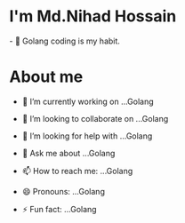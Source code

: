 
<!DOCTYPE html>
<html lang="en">
<head>
    <meta charset="UTF-8">
    <meta name="viewport" content="width=device-width, initial-scale=1.0">
</head>
<body>
    <h1>I'm Md.Nihad Hossain</h1>
    - 🌱 Golang coding is my habit.
    <h1>About me</h1>
  
    
- 🔭 I’m currently working on ...Golang

- 👯 I’m looking to collaborate on ...Golang
- 🤔 I’m looking for help with ...Golang
- 💬 Ask me about ...Golang
- 📫 How to reach me: ...Golang
- 😄 Pronouns: ...Golang
- ⚡ Fun fact: ...Golang


    
</body>
</html>


